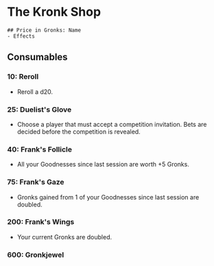 # The Kronk Shop 

```
## Price in Gronks: Name
- Effects 
```

## Consumables 

### 10: Reroll 
- Reroll a d20. 

### 25: Duelist's Glove 
- Choose a player that must accept a competition invitation. Bets are decided before the competition is revealed. 

### 40: Frank's Follicle 
- All your Goodnesses since last session are worth +5 Gronks. 

### 75: Frank's Gaze 
- Gronks gained from 1 of your Goodnesses since last session are doubled. 

### 200: Frank's Wings 
- Your current Gronks are doubled. 

### 600: Gronkjewel 
